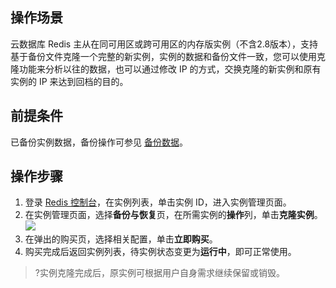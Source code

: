 
## 操作场景
云数据库 Redis 主从在同可用区或跨可用区的内存版实例（不含2.8版本），支持基于备份文件克隆一个完整的新实例，实例的数据和备份文件一致，您可以使用克隆功能来分析以往的数据，也可以通过修改 IP 的方式，交换克隆的新实例和原有实例的 IP 来达到回档的目的。

## 前提条件
已备份实例数据，备份操作可参见 [备份数据](https://cloud.tencent.com/document/product/239/30901)。

## 操作步骤
1. 登录 [Redis 控制台](https://console.cloud.tencent.com/redis)，在实例列表，单击实例 ID，进入实例管理页面。
2. 在实例管理页面，选择**备份与恢复**页，在所需实例的**操作**列，单击**克隆实例**。
![](https://main.qcloudimg.com/raw/170acb6613fa8de6472c0a62682d4b14.png)
3. 在弹出的购买页，选择相关配置，单击**立即购买**。
4. 购买完成后返回实例列表，待实例状态变更为**运行中**，即可正常使用。
>?实例克隆完成后，原实例可根据用户自身需求继续保留或销毁。

